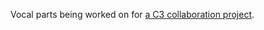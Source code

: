 Vocal parts being worked on for [a C3 collaboration project](http://customscreators.com/index.php?/topic/14512-mastodon-rockband-wip-authors-welcomed/).
